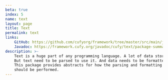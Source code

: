 ```yaml
---
beta: true
index: 5
name: text
layout: page
title: Text
permalink: text
links:
    GitHub: https://github.com/cufyorg/framework/tree/master/src/main/java/cufy/text
    Javadoc: https://framework.cufy.org/javadoc/cufy/text/package-summary.html
description: >-
    Text is a huge part of any programming language. A lot of data stored as text.
    But text need to be parsed to use it. And data needs to be formatted to treat it as text.
    This package provides abstracts for how the parsing and formatting process
    should be performed.
---
```

